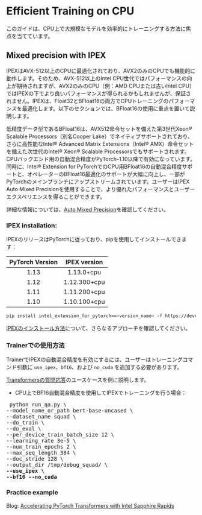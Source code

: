 <!--Copyright 2022 The HuggingFace Team. All rights reserved.

Licensed under the Apache License, Version 2.0 (the "License"); you may not use this file except in compliance with
the License. You may obtain a copy of the License at

http://www.apache.org/licenses/LICENSE-2.0

Unless required by applicable law or agreed to in writing, software distributed under the License is distributed on
an "AS IS" BASIS, WITHOUT WARRANTIES OR CONDITIONS OF ANY KIND, either express or implied. See the License for the

⚠️ Note that this file is in Markdown but contain specific syntax for our doc-builder (similar to MDX) that may not be
rendered properly in your Markdown viewer.

-->

# Efficient Training on CPU

このガイドは、CPU上で大規模なモデルを効率的にトレーニングする方法に焦点を当てています。

## Mixed precision with IPEX

IPEXはAVX-512以上のCPUに最適化されており、AVX2のみのCPUでも機能的に動作します。そのため、AVX-512以上のIntel CPU世代ではパフォーマンスの向上が期待されますが、AVX2のみのCPU（例：AMD CPUまたは古いIntel CPU）ではIPEXの下でより良いパフォーマンスが得られるかもしれませんが、保証されません。IPEXは、Float32とBFloat16の両方でCPUトレーニングのパフォーマンスを最適化します。以下のセクションでは、BFloat16の使用に重点を置いて説明します。

低精度データ型であるBFloat16は、AVX512命令セットを備えた第3世代Xeon® Scalable Processors（別名Cooper Lake）でネイティブサポートされており、さらに高性能なIntel® Advanced Matrix Extensions（Intel® AMX）命令セットを備えた次世代のIntel® Xeon® Scalable Processorsでもサポートされます。CPUバックエンド用の自動混合精度がPyTorch-1.10以降で有効になっています。同時に、Intel® Extension for PyTorchでのCPU用BFloat16の自動混合精度サポートと、オペレーターのBFloat16最適化のサポートが大幅に向上し、一部がPyTorchのメインブランチにアップストリームされています。ユーザーはIPEX Auto Mixed Precisionを使用することで、より優れたパフォーマンスとユーザーエクスペリエンスを得ることができます。

詳細な情報については、[Auto Mixed Precision](https://intel.github.io/intel-extension-for-pytorch/cpu/latest/tutorials/features/amp.html)を確認してください。

### IPEX installation:

IPEXのリリースはPyTorchに従っており、pipを使用してインストールできます：

| PyTorch Version   | IPEX version   |
| :---------------: | :----------:   |
| 1.13              |  1.13.0+cpu    |
| 1.12              |  1.12.300+cpu  |
| 1.11              |  1.11.200+cpu  |
| 1.10              |  1.10.100+cpu  |

```bash
pip install intel_extension_for_pytorch==<version_name> -f https://developer.intel.com/ipex-whl-stable-cpu
```

[IPEXのインストール方法](https://intel.github.io/intel-extension-for-pytorch/cpu/latest/tutorials/installation.html)について、さらなるアプローチを確認してください。

### Trainerでの使用方法
TrainerでIPEXの自動混合精度を有効にするには、ユーザーはトレーニングコマンド引数に `use_ipex`、`bf16`、および `no_cuda` を追加する必要があります。

[Transformersの質問応答](https://github.com/huggingface/transformers/tree/main/examples/pytorch/question-answering)のユースケースを例に説明します。

- CPU上でBF16自動混合精度を使用してIPEXでトレーニングを行う場合：
<pre> python run_qa.py \
--model_name_or_path bert-base-uncased \
--dataset_name squad \
--do_train \
--do_eval \
--per_device_train_batch_size 12 \
--learning_rate 3e-5 \
--num_train_epochs 2 \
--max_seq_length 384 \
--doc_stride 128 \
--output_dir /tmp/debug_squad/ \
<b>--use_ipex \</b>
<b>--bf16 --no_cuda</b></pre>

### Practice example

Blog: [Accelerating PyTorch Transformers with Intel Sapphire Rapids](https://huggingface.co/blog/intel-sapphire-rapids)

